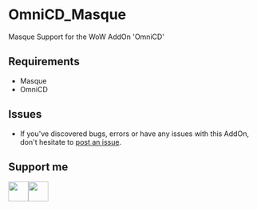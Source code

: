 # OmniCD_Masque
Masque Support for the WoW AddOn 'OmniCD'

## Requirements
- Masque
- OmniCD

## Issues
- If you've discovered bugs, errors or have any issues with this AddOn, don't hesitate to [post an issue](https://github.com/muleyo/OmniCD_Masque/issues/new).

## Support me
<a href="https://buy.stripe.com/dR63cc6Fgaak3GodQR"><img src="https://i.imgur.com/wiGEh0c.png" alt="" width="40" height="40" /></a><a href="https://twitch.tv/muleyo"><img src="https://i.imgur.com/Y7MfwoU.png" alt="" width="40" height="40" /></a>
